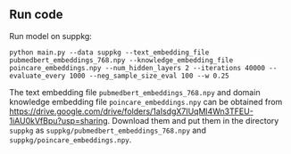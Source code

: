 ## Run code

Run model on suppkg:

    python main.py --data suppkg --text_embedding_file pubmedbert_embeddings_768.npy --knowledge_embedding_file poincare_embeddings.npy --num_hidden_layers 2 --iterations 40000 --evaluate_every 1000 --neg_sample_size_eval 100 --w 0.25

The text embedding file `pubmedbert_embeddings_768.npy` and domain knowledge embedding file `poincare_embeddings.npy` can be obtained from https://drive.google.com/drive/folders/1aIsdgX7IUqMl4Wn3TFEU-1iAU0kVfBpu?usp=sharing. Download them and put them in the directory `suppkg` as `suppkg/pubmedbert_embeddings_768.npy` and `suppkg/poincare_embeddings.npy`.
